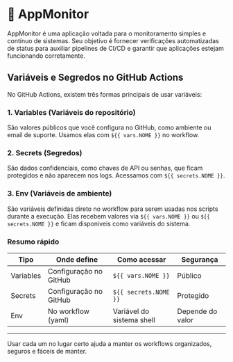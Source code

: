 # 📡 AppMonitor

AppMonitor é uma aplicação voltada para o monitoramento simples e contínuo de sistemas. Seu objetivo é fornecer verificações automatizadas de status para auxiliar pipelines de CI/CD e garantir que aplicações estejam funcionando corretamente.

## Variáveis e Segredos no GitHub Actions

No GitHub Actions, existem três formas principais de usar variáveis:

### 1. Variables (Variáveis do repositório)
São valores públicos que você configura no GitHub, como ambiente ou email de suporte. Usamos elas com `${{ vars.NOME }}` no workflow.

### 2. Secrets (Segredos)
São dados confidenciais, como chaves de API ou senhas, que ficam protegidos e não aparecem nos logs. Acessamos com `${{ secrets.NOME }}`.

### 3. Env (Variáveis de ambiente)
São variáveis definidas direto no workflow para serem usadas nos scripts durante a execução. Elas recebem valores via `${{ vars.NOME }}` ou `${{ secrets.NOME }}` e ficam disponíveis como variáveis do sistema.

### Resumo rápido

| Tipo     | Onde define             | Como acessar             | Segurança          |
|----------|------------------------|--------------------------|--------------------|
| Variables| Configuração no GitHub  | `${{ vars.NOME }}`        | Público            |
| Secrets  | Configuração no GitHub  | `${{ secrets.NOME }}`     | Protegido          |
| Env      | No workflow (yaml)     | Variável do sistema shell | Depende do valor   |

---

Usar cada um no lugar certo ajuda a manter os workflows organizados, seguros e fáceis de manter.
